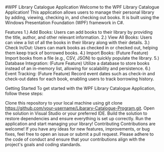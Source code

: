 #WPF Library Catalogue Application
Welcome to the WPF Library Catalogue Application! This application allows users to manage their personal library by adding, viewing, checking in, and checking out books. It is built using the Windows Presentation Foundation (WPF) framework in C#.

Features
1.) Add Books: Users can add books to their library by providing the title, author, and other relevant information.
2.) View All Books: Users can view a list of all the books in their library along with their details.
3.) Check In/Out: Users can mark books as checked in or checked out, helping them keep track of borrowed books.
4.) Import Books: (Future Feature) Import books from a file (e.g., CSV, JSON) to quickly populate the library.
5.) Database Integration: (Future Feature) Utilize a database to store books instead of an in-memory list, allowing for scalability and persistence.
6.) Event Tracking: (Future Feature) Record event dates such as check-in and check-out dates for each book, enabling users to track borrowing history.

Getting Started
To get started with the WPF Library Catalogue Application, follow these steps:

Clone this repository to your local machine using git clone https://github.com/your-username/Libarary-Catalogue-Program.git.
Open the solution in Visual Studio or your preferred IDE.
Build the solution to restore dependencies and ensure everything is set up correctly.
Run the application and start managing your library!
Contributing
Contributions are welcome! If you have any ideas for new features, improvements, or bug fixes, feel free to open an issue or submit a pull request. Please adhere to the code of conduct and ensure that your contributions align with the project's goals and coding standards.
